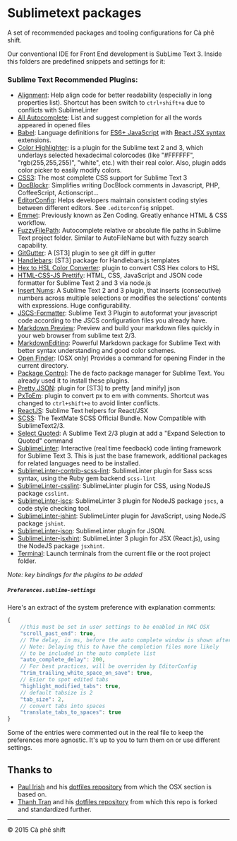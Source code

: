 Sublimetext packages
============
A set of recommended packages and tooling configurations for Cà phê shift.

Our conventional IDE for Front End development is SubLime Text 3.
Inside this folders are predefined snippets and settings for it:

### Sublime Text Recommended Plugins:

- [Alignment](https://github.com/wbond/sublime_alignment): Help align code for better readability (especially in long properties list). Shortcut has been switch to `ctrl+shift+a` due to conflicts with SublimeLinter
- [All Autocomplete](https://github.com/alienhard/SublimeAllAutocomplete): List and suggest completion for all the words appeared in opened files
- [Babel](https://github.com/babel/babel-sublime): Language definitions for [ES6+ JavaScript](http://kangax.github.io/compat-table/es6/) with [React JSX syntax](http://facebook.github.io/react/docs/jsx-in-depth.html) extensions.
- [Color Highlighter](https://github.com/Monnoroch/ColorHighlighter): is a plugin for the Sublime text 2 and 3, which underlays selected hexadecimal colorcodes (like "#FFFFFF", "rgb(255,255,255)", "white", etc.) with their real color. Also, plugin adds color picker to easily modify colors.
- [CSS3](https://github.com/y0ssar1an/CSS3): The most complete CSS support for Sublime Text 3
- [DocBlockr](https://github.com/spadgos/sublime-jsdocs): Simplifies writing DocBlock comments in Javascript, PHP, CoffeeScript, Actionscript...
- [EditorConfig](https://github.com/sindresorhus/editorconfig-sublime): Helps developers maintain consistent coding styles between different editors. See `.editorconfig` snippet.
- [Emmet](http://emmet.io/): Previously known as Zen Coding. Greatly enhance HTML & CSS workflow.
- [FuzzyFilePath](https://github.com/sagold/FuzzyFilePath): Autocomplete relative or absolute file paths in Sublime Text project folder. Similar to AutoFileName but with fuzzy search capability.
- [GitGutter](http://www.jisaacks.com/gitgutter): A [ST3] plugin to see git diff in gutter
- [Handlebars](https://github.com/daaain/Handlebars/): [ST3] package for Handlebars.js templates
- [Hex to HSL Color Converter](https://github.com/atadams/Hex-to-HSL-Color): plugin to convert CSS Hex colors to HSL
- [HTML-CSS-JS Prettify](https://github.com/victorporof/Sublime-HTMLPrettify): HTML, CSS, JavaScript and JSON code formatter for Sublime Text 2 and 3 via node.js
- [Insert Nums](https://github.com/jbrooksuk/InsertNums): A Sublime Text 2 and 3 plugin, that inserts (consecutive) numbers across multiple selections or modifies the selections' contents with expressions. Huge configurability.
- [JSCS-Formatter](https://github.com/TheSavior/SublimeJSCSFormatter): Sublime Text 3 Plugin to autoformat your javascript code according to the JSCS configuration files you already have.
- [Markdown Preview](https://github.com/revolunet/sublimetext-markdown-preview): Preview and build your markdown files quickly in your web browser from sublime text 2/3.
- [MarkdownEditing](https://github.com/SublimeText-Markdown/MarkdownEditing): Powerful Markdown package for Sublime Text with better syntax understanding and good color schemes.
- [Open Finder](https://github.com/kallepersson/Sublime-Finder/): (OSX only) Provides a command for opening Finder in the current directory.
- [Package Control](https://packagecontrol.io): The de facto package manager for Sublime Text. You already used it to install these plugins.
- [Pretty JSON](https://github.com/dzhibas/SublimePrettyJson): plugin for [ST3] to pretty [and minify] json
- [PxToEm](https://github.com/ningbit/sublime_pxtoem): plugin to convert px to em with comments. Shortcut was changed to `ctrl+shift+e` to avoid linter conflicts.
- [ReactJS](https://github.com/reactjs/sublime-react): Sublime Text helpers for React/JSX
- [SCSS](https://github.com/MarioRicalde/SCSS.tmbundle): The TextMate SCSS Official Bundle. Now Compatible with SublimeText2/3.
- [Select Quoted](https://github.com/int3h/SublimeSelectQuoted): A Sublime Text 2/3 plugin at add a "Expand Selection to Quoted" command
- [SublimeLinter](http://sublimelinter.com/): Interactive (real time feedback) code linting framework for Sublime Text 3. This is just the base framework, additional packages for related languages need to be installed.
- [SublimeLinter-contrib-scss-lint](https://github.com/attenzione/SublimeLinter-scss-lint): SublimeLinter plugin for Sass scss syntax, using the Ruby gem backend `scss-lint`
- [SublimeLinter-csslint](https://github.com/SublimeLinter/SublimeLinter-csslint): SublimeLinter plugin for CSS, using NodeJS package `csslint`.
- [SublimeLinter-jscs](https://github.com/mdevils/node-jscs/): SublimeLinter 3 plugin for NodeJS package `jscs`, a code style checking tool.
- [SublimeLinter-jshint](https://github.com/SublimeLinter/SublimeLinter-jshint): SublimeLinter plugin for JavaScript, using NodeJS package `jshint`.
- [SublimeLinter-json](https://github.com/SublimeLinter/SublimeLinter-json): SublimeLinter plugin for JSON. 
- [SublimeLinter-jsxhint](https://github.com/SublimeLinter/SublimeLinter-jsxhint): SublimeLinter 3 plugin for JSX (React.js), using the NodeJS package `jsxhint`. 
- [Terminal](http://wbond.net/sublime_packages/terminal): Launch terminals from the current file or the root project folder.

_Note: key bindings for the plugins to be added_

##### `Preferences.sublime-settings`

Here's an extract of the system preference with explanation comments:
```js
{
    //this must be set in user settings to be enabled in MAC OSX
    "scroll_past_end": true,
    // The delay, in ms, before the auto complete window is shown after typing
    // Note: Delaying this to have the completion files more likely
    // to be included in the auto complete list
    "auto_complete_delay": 200,
    // For best practices, will be overriden by EditorConfig
    "trim_trailing_white_space_on_save": true,
    // Esier to spot edited tabs
    "highlight_modified_tabs": true,
    // default tabsize is 2
    "tab_size": 2,
    // convert tabs into spaces
    "translate_tabs_to_spaces": true
}
```
Some of the entries were commented out in the real file to keep the preferences more agnostic. It's up to you to turn them on or use different settings.

Thanks to
---------

- [Paul Irish](https://github.com/paulirish) and his [dotfiles repository](https://github.com/paulirish/dotfiles) from which the OSX section is based on.
- [Thanh Tran](https://github.com/trongthanh) and his [dotfiles repository](https://github.com/trongthanh/dotfiles) from which this repo is forked and standardized further.

-------------------------------------------------------------------------------

© 2015 Cà phê shift